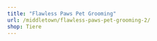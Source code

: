 ```yaml
---
title: "Flawless Paws Pet Grooming"
url: /middletown/flawless-paws-pet-grooming-2/
shop: Tiere
---
```


